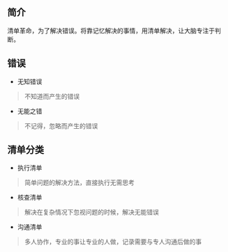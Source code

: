 ## 简介
清单革命，为了解决错误。将靠记忆解决的事情，用清单解决，让大脑专注于判断。

## 错误
- 无知错误
> 不知道而产生的错误
- 无能之错
> 不记得，忽略而产生的错误

## 清单分类
- 执行清单
> 简单问题的解决方法，直接执行无需思考
- 核查清单
> 解决在复杂情况下忽视问题的时候，解决无能错误
- 沟通清单
> 多人协作，专业的事让专业的人做，记录需要与专人沟通后做的事